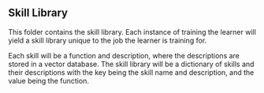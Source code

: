 ## Skill Library

This folder contains the skill library. Each instance of training the learner will yield a skill library unique to the job the learner is training for.

Each skill will be a function and description, where the descriptions are stored in a vector database. The skill library will be a dictionary of skills and their descriptions with the key being the skill name and description, and the value being the function.
